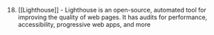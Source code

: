18. [[Lighthouse]] - Lighthouse is an open-source, automated tool for improving the quality of web pages. It has audits for performance, accessibility, progressive web apps, and more